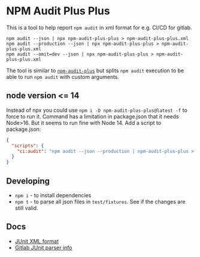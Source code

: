 # NPM Audit Plus Plus

This is a tool to help report `npm audit` in xml format for e.g. CI/CD for gitlab.

```
npm audit --json | npx npm-audit-plus-plus > npm-audit-plus-plus.xml
npm audit --production --json | npx npm-audit-plus-plus > npm-audit-plus-plus.xml
npm audit --omit=dev --json | npx npm-audit-plus-plus > npm-audit-plus-plus.xml
```

The tool is similar to [`npm-audit-plus`](https://github.com/freedomofpress/npm-audit-plus) but splits `npm audit` execution to be able to run `npm audit` with custom arguments.

## node version <= 14

Instead of npx you could use `npm i -D npm-audit-plus-plus@latest -f` to force to run it. Command has a limitation in package.json that it needs Node>16. But it seems to run fine with Node 14. Add a script to package.json:

```json
{
  "scripts": {
    "ci:audit": "npm audit --json --production | npm-audit-plus-plus > npm-audit.junit.xml"
  }
}
```

## Developing
- `npm i` - to install dependencies
- `npm t` - to parse all json files in `test/fixtures`. See if the changes are still valid.

## Docs

- [JUnit XML format](https://www.ibm.com/docs/en/developer-for-zos/14.1?topic=formats-junit-xml-format)
- [Gitlab JUnit parser info](https://gitlab.com/gitlab-org/gitlab/-/issues/299086)
